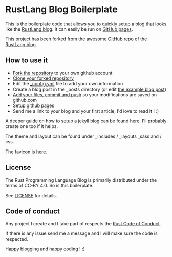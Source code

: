 # RustLang Blog Boilerplate

This is the boilerplate code that allows you to quickly setup a blog that looks like the [RustLang blog].
It can easily be run on [GitHub pages].

This project has been forked from the awesome [GitHub repo] of the [RustLang blog].

[RustLang blog]: https://blog.rust-lang.org/
[GitHub repo]: https://github.com/rust-lang/blog.rust-lang.org
[GitHub pages]: https://pages.github.com/

## How to use it

- [Fork the repository](https://help.github.com/articles/fork-a-repo/) to your own github account
- [Clone your forked repository](https://help.github.com/articles/cloning-a-repository/)
- Edit the [_config.yml](_config.yml) file to add your own information
- Create a blog post in the _posts directory (or edit [the example blog post](2018-05-10-blog-boilerplate.md))
- [Add your files, commit and push](http://guides.railsgirls.com/github) so your modifications are saved on github.com
- [Setup github pages](https://pages.github.com/)
- Send me a link to your blog and your first article, I'd love to read it ! :)

A deeper guide on how to setup a jekyll blog can be found [here](https://www.smashingmagazine.com/2014/08/build-blog-jekyll-github-pages/). I'll probably create one too if it helps.

The theme and layout can be found under _includes / _layouts _sass and / css.

The favicon is [here](favicon.ico).

## License

The Rust Programming Language Blog is primarily distributed under the terms of
CC-BY 4.0. 
So is this boilerplate.

See [LICENSE](LICENSE) for details.

## Code of conduct

Any project I create and I take part of respects the [Rust Code of Conduct](CODE_OF_CONDUCT.md).

If there is any issue send me a message and I will make sure the code is respected.

Happy blogging and happy coding ! :)